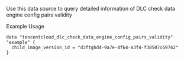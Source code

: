 Use this data source to query detailed information of DLC check data engine config pairs validity

Example Usage

```hcl
data "tencentcloud_dlc_check_data_engine_config_pairs_validity" "example" {
  child_image_version_id = "d3ftghd4-9a7e-4f64-a3f4-f38507c69742"
}
```
